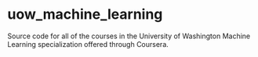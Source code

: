 # uow_machine_learning
Source code for all of the courses in the University of Washington Machine Learning specialization offered through Coursera.
